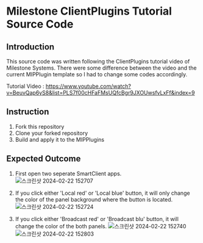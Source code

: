 # Milestone ClientPlugins Tutorial Source Code

## Introduction
This source code was written following the ClientPlugins tutorial video of Milestone Systems.
There were some difference between the video and the current MIPPlugin template so I had to change some codes accordingly.

Tutorial Video : https://www.youtube.com/watch?v=BeuvQap6yS8&list=PLS7f00cHFaFMsUQfcBgr9JXOUwsfvLxFf&index=9

## Instruction
1. Fork this repository
2. Clone your forked repository
3. Build and apply it to the MIPPlugins

## Expected Outcome
1. First open two seperate SmartClient apps.
![스크린샷 2024-02-22 152707](https://github.com/sohyun-alicia/ClientPlugins/assets/78770235/8ec26068-4a52-407a-9d3c-9783d033ba75)

2. If you click either 'Local red' or 'Local blue' button, it will only change the color of the panel background where the button is located. 
![스크린샷 2024-02-22 152724](https://github.com/sohyun-alicia/ClientPlugins/assets/78770235/e1193909-389f-4f1b-ae13-7966b1408463)

3. If you click either 'Broadcast red' or 'Broadcast blu' button, it will change the color of the both panels.
![스크린샷 2024-02-22 152740](https://github.com/sohyun-alicia/ClientPlugins/assets/78770235/d8885867-2859-429e-908a-af84dc909ee1)
![스크린샷 2024-02-22 152803](https://github.com/sohyun-alicia/ClientPlugins/assets/78770235/190cbbcd-3492-40ba-bab9-bcce4a7e7544)
